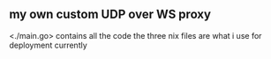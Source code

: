 ## my own custom UDP over WS proxy

<./main.go> contains all the code
the three nix files are what i use for deployment currently
